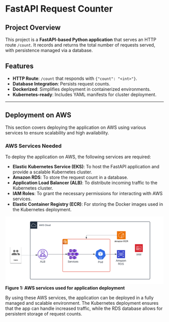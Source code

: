 # FastAPI Request Counter

## Project Overview
This project is a **FastAPI-based Python application** that serves an HTTP route `/count`. It records and returns the total number of requests served, with persistence managed via a database.

## Features
- **HTTP Route**: `/count` that responds with `{"count": "<int>"}`.
- **Database Integration**: Persists request counts.
- **Dockerized**: Simplifies deployment in containerized environments.
- **Kubernetes-ready**: Includes YAML manifests for cluster deployment.

---
## Deployment on AWS

This section covers deploying the application on AWS using various services to ensure scalability and high availability.

### AWS Services Needed

To deploy the application on AWS, the following services are required:

- **Elastic Kubernetes Service (EKS)**: To host the FastAPI application and provide a scalable Kubernetes cluster.
- **Amazon RDS**: To store the request count in a database.
- **Application Load Balancer (ALB)**: To distribute incoming traffic to the Kubernetes cluster.
- **IAM Roles**: To grant the necessary permissions for interacting with AWS services.
- **Elastic Container Registry (ECR)**: For storing the Docker images used in the Kubernetes deployment.

![alt text](<Blank diagram (2).png>)
**Figure 1: AWS services used for application deployment**

By using these AWS services, the application can be deployed in a fully managed and scalable environment. The Kubernetes deployment ensures that the app can handle increased traffic, while the RDS database allows for persistent storage of request counts.

